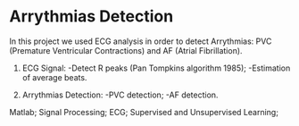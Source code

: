 # Arrythmias Detection

In this project we used ECG analysis in order to detect Arrythmias: PVC (Premature Ventricular Contractions) and AF (Atrial Fibrillation).

1) ECG Signal:
-Detect R peaks (Pan Tompkins algorithm 1985);
-Estimation of average beats.

2) Arrythmias Detection:
-PVC detection;
-AF detection.

Matlab; Signal Processing; ECG; Supervised and Unsupervised Learning; 
